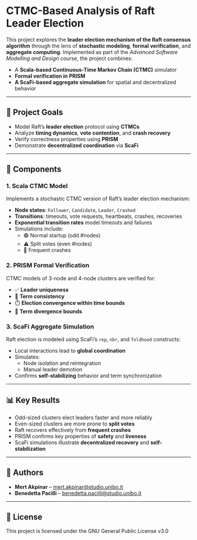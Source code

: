# CTMC-Based Analysis of Raft Leader Election

This project explores the **leader election mechanism of the Raft consensus algorithm** through the lens of **stochastic modeling**, **formal verification**, and **aggregate computing**. Implemented as part of the *Advanced Software Modelling and Design* course, the project combines:

- A **Scala-based Continuous-Time Markov Chain (CTMC)** simulator
- **Formal verification in PRISM**
- **A ScaFi-based aggregate simulation** for spatial and decentralized behavior

---

## 📌 Project Goals

- Model Raft’s **leader election** protocol using **CTMCs**
- Analyze **timing dynamics**, **vote contention**, and **crash recovery**
- Verify correctness properties using **PRISM**
- Demonstrate **decentralized coordination** via **ScaFi**

---

## 📁 Components

### 1. Scala CTMC Model

Implements a stochastic CTMC version of Raft’s leader election mechanism:

- **Node states**: `Follower`, `Candidate`, `Leader`, `Crashed`
- **Transitions**: timeouts, vote requests, heartbeats, crashes, recoveries
- **Exponential transition rates** model timeouts and failures
- Simulations include:
    - 🟢 Normal startup (odd #nodes)
    - ⚠️ Split votes (even #nodes)
    - 🔁 Frequent crashes

### 2. PRISM Formal Verification

CTMC models of 3-node and 4-node clusters are verified for:

- ✅ **Leader uniqueness**
- 🔁 **Term consistency**
- ⏱️ **Election convergence within time bounds**
- 🧾 **Term divergence bounds**

### 3. ScaFi Aggregate Simulation

Raft election is modeled using ScaFi’s `rep`, `nbr`, and `foldhood` constructs:

- Local interactions lead to **global coordination**
- Simulates:
    - Node isolation and reintegration
    - Manual leader demotion
- Confirms **self-stabilizing** behavior and term synchronization

---

## 📊 Key Results

- Odd-sized clusters elect leaders faster and more reliably
- Even-sized clusters are more prone to **split votes**
- Raft recovers effectively from **frequent crashes**
- PRISM confirms key properties of **safety** and **liveness**
- ScaFi simulations illustrate **decentralized recovery** and **self-stabilization**

---

## 👥 Authors

- **Mert Akpinar** – mert.akpinar@studio.unibo.it
- **Benedetta Pacilli** – benedetta.pacilli@studio.unibo.it

---

## 📄 License
This project is licensed under the GNU General Public License v3.0